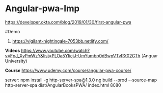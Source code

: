 # Angular-pwa-Imp

https://developer.okta.com/blog/2019/01/30/first-angular-pwa

#Demo
 1. https://vigilant-nightingale-7053bb.netlify.com/ 

**Videos**
https://www.youtube.com/watch?v=FpJ_XyPmWzY&list=PLOa5YIicjJ-UmYumbp0dBwpVTvRX02GTh
(Anguar University)

**Course**
https://www.udemy.com/course/angular-pwa-course/

server:
npm install -g http-server-spa@1.3.0
ng build --prod --source-map
http-server-spa dist/AngularBooksPWA/ index.html 8080
